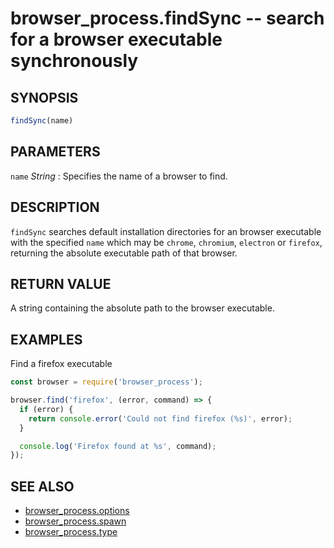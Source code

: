 # browser_process.findSync -- search for a browser executable synchronously

## SYNOPSIS

```js
findSync(name)
```

## PARAMETERS

`name` *String*
:   Specifies the name of a browser to find.

## DESCRIPTION

`findSync` searches default installation directories for an browser executable
with the specified `name` which may be `chrome`, `chromium`, `electron` or
`firefox`, returning the absolute executable path of that browser.

## RETURN VALUE

A string containing the absolute path to the browser executable.

## EXAMPLES

Find a firefox executable

```js
const browser = require('browser_process');

browser.find('firefox', (error, command) => {
  if (error) {
    return console.error('Could not find firefox (%s)', error);
  }

  console.log('Firefox found at %s', command);
});
```

## SEE ALSO

- [browser_process.options](browser_process.options.3.md)
- [browser_process.spawn](browser_process.spawn.3.md)
- [browser_process.type](browser_process.type.3.md)
